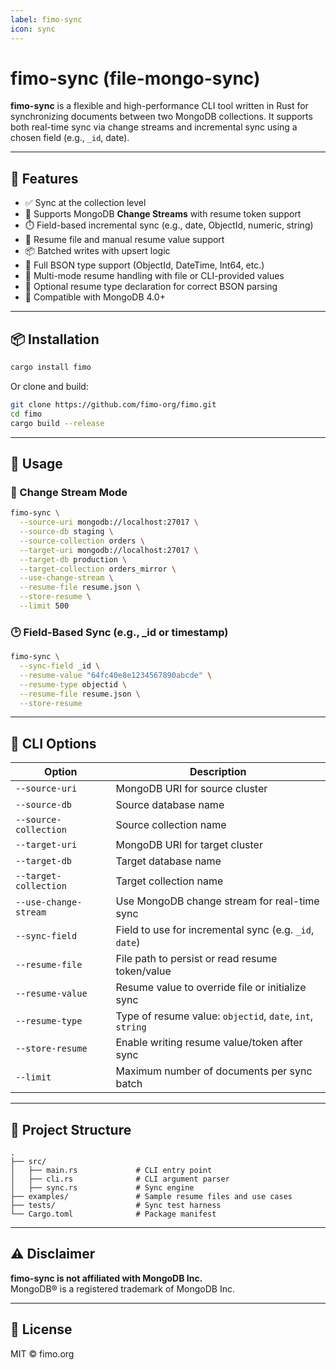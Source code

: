 ```yaml
---
label: fimo-sync
icon: sync
---
```

# fimo-sync (file-mongo-sync)

**fimo-sync** is a flexible and high-performance CLI tool written in Rust for synchronizing documents between two MongoDB collections. It supports both real-time sync via change streams and incremental sync using a chosen field (e.g., `_id`, date).

---

## 🚀 Features

- ✅ Sync at the collection level
- 🔁 Supports MongoDB **Change Streams** with resume token support
- ⏱️ Field-based incremental sync (e.g., date, ObjectId, numeric, string)
- 🧠 Resume file and manual resume value support
- 📦 Batched writes with upsert logic
- 🔐 Full BSON type support (ObjectId, DateTime, Int64, etc.)
- 📁 Multi-mode resume handling with file or CLI-provided values
- 📝 Optional resume type declaration for correct BSON parsing
- 🔄 Compatible with MongoDB 4.0+

---

## 📦 Installation

```bash
cargo install fimo
```

Or clone and build:

```bash
git clone https://github.com/fimo-org/fimo.git
cd fimo
cargo build --release
```

---

## 📝 Usage

### 🔄 Change Stream Mode

```bash
fimo-sync \
  --source-uri mongodb://localhost:27017 \
  --source-db staging \
  --source-collection orders \
  --target-uri mongodb://localhost:27017 \
  --target-db production \
  --target-collection orders_mirror \
  --use-change-stream \
  --resume-file resume.json \
  --store-resume \
  --limit 500
```

### 🕑 Field-Based Sync (e.g., _id or timestamp)

```bash
fimo-sync \
  --sync-field _id \
  --resume-value "64fc40e8e1234567890abcde" \
  --resume-type objectid \
  --resume-file resume.json \
  --store-resume
```

---

## 🔧 CLI Options

| Option               | Description                                              |
|----------------------|----------------------------------------------------------|
| `--source-uri`       | MongoDB URI for source cluster                           |
| `--source-db`        | Source database name                                     |
| `--source-collection`| Source collection name                                   |
| `--target-uri`       | MongoDB URI for target cluster                           |
| `--target-db`        | Target database name                                     |
| `--target-collection`| Target collection name                                   |
| `--use-change-stream`| Use MongoDB change stream for real-time sync            |
| `--sync-field`       | Field to use for incremental sync (e.g. `_id`, `date`)   |
| `--resume-file`      | File path to persist or read resume token/value          |
| `--resume-value`     | Resume value to override file or initialize sync         |
| `--resume-type`      | Type of resume value: `objectid`, `date`, `int`, `string`|
| `--store-resume`     | Enable writing resume value/token after sync             |
| `--limit`            | Maximum number of documents per sync batch               |

---

## 📁 Project Structure

```plaintext
.
├── src/
│   ├── main.rs             # CLI entry point
│   ├── cli.rs              # CLI argument parser
│   ├── sync.rs             # Sync engine
├── examples/               # Sample resume files and use cases
├── tests/                  # Sync test harness
└── Cargo.toml              # Package manifest
```

---

## ⚠️ Disclaimer

**fimo-sync is not affiliated with MongoDB Inc.**  
MongoDB® is a registered trademark of MongoDB Inc.

---

## 📜 License

MIT © fimo.org
